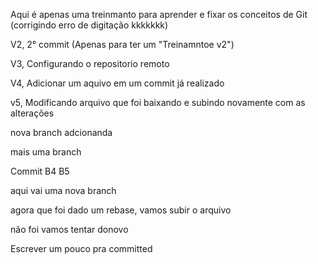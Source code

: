 Aqui é apenas uma treinmanto para aprender e fixar os conceitos de Git (corrigindo erro de digitação kkkkkkk)

V2, 2° commit (Apenas para ter um "Treinamntoe v2")

V3, Configurando o repositorio remoto

V4, Adicionar um aquivo em um commit já realizado 

v5, Modificando arquivo que foi baixando e subindo novamente com as alterações

nova branch adcionanda 

mais uma branch

Commit B4 B5 

aqui vai uma nova branch

agora que foi dado um rebase, vamos subir o arquivo 

não foi vamos tentar donovo

Escrever um pouco pra committed